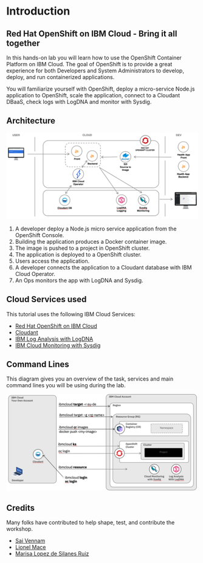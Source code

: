 # Introduction

## Red Hat OpenShift on IBM Cloud - Bring it all together

In this hands-on lab you will learn how to use the OpenShift Container Platform on IBM Cloud. The goal of OpenShift is to provide a great experience for both Developers and System Administrators to develop, deploy, and run containerized applications.

You will familiarize yourself with OpenShift, deploy a micro-service Node.js application to OpenShift, scale the application, connect to a Cloudant DBaaS, check logs with LogDNA and monitor with Sysdig.

## Architecture

![](./assets/app-architecture.png)

1. A developer deploy a Node.js micro service application from the OpenShift Console.
1. Building the application produces a Docker container image.
1. The image is pushed to a project in OpenShift cluster.
1. The application is deployed to a OpenShift cluster.
1. Users access the application.
1. A developer connects the application to a Cloudant database with IBM Cloud Operator.
1. An Ops monitors the app with LogDNA and Sysdig.


## Cloud Services used

This tutorial uses the following IBM Cloud Services:
* [Red Hat OpenShift on IBM Cloud](https://cloud.ibm.com/kubernetes/catalog/create?platformType=openshift)
* [Cloudant](https://cloud.ibm.com/catalog/services/cloudant)
* [IBM Log Analysis with LogDNA](https://cloud.ibm.com/observe/logging/create)
* [IBM Cloud Monitoring with Sysdig](https://cloud.ibm.com/observe/monitoring/create)

## Command Lines

This diagram gives you an overview of the task, services and main command lines you will be using during the lab.

![](./assets/command-lines.png)

## Credits

Many folks have contributed to help shape, test, and contribute the workshop.

* [Sai Vennam](https://github.com/svennam92)
* [Lionel Mace](https://github.com/lionelmace)
* [Marisa Lopez de Silanes Ruiz](https://github.com/lopezdsr)

